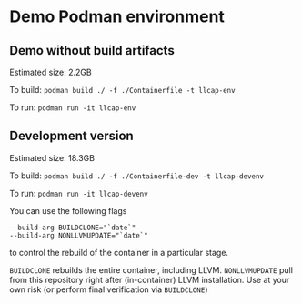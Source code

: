 # Demo Podman environment

## Demo without build artifacts

Estimated size: 2.2GB

To build: `podman build ./ -f ./Containerfile -t llcap-env`

To run: `podman run -it llcap-env`


## Development version

Estimated size: 18.3GB

To build: `podman build ./ -f ./Containerfile-dev -t llcap-devenv`

To run: `podman run -it llcap-devenv`

You can use the following flags 

```
--build-arg BUILDCLONE="`date`"
--build-arg NONLLVMUPDATE="`date`"
```

to control the rebuild of the container in a particular stage.

`BUILDCLONE` rebuilds the entire container, including LLVM.
`NONLLVMUPDATE` pull from this repository right after (in-container) 
LLVM installation. Use at your own risk (or perform final verification via 
`BUILDCLONE`)